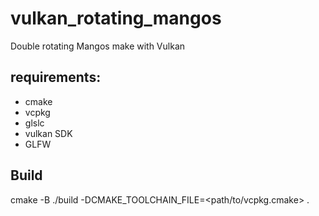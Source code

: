 # vulkan_rotating_mangos

Double rotating Mangos make with Vulkan

## requirements: 
- cmake
- vcpkg
- glslc
- vulkan SDK
- GLFW

## Build
cmake -B ./build -DCMAKE_TOOLCHAIN_FILE=<path/to/vcpkg.cmake> . 
